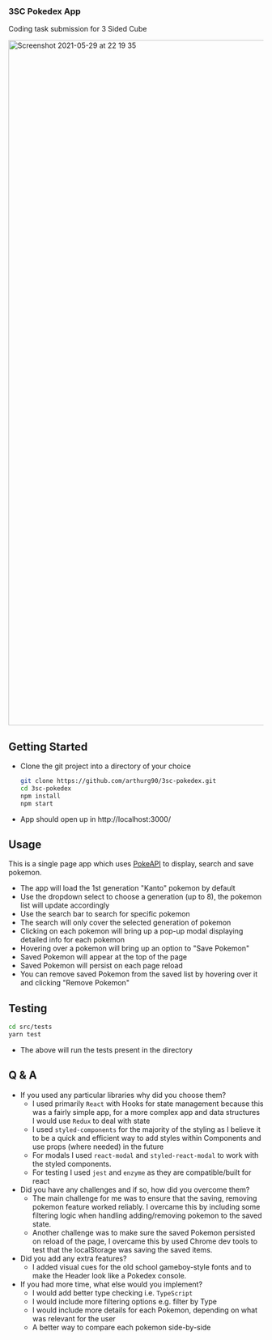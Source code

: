 ### 3SC Pokedex App

Coding task submission for 3 Sided Cube

<img width="1354" alt="Screenshot 2021-05-29 at 22 19 35" src="https://user-images.githubusercontent.com/32075763/120085087-2ebe8a80-c0cd-11eb-91b0-7af32410e8a3.png">

## Getting Started
* Clone the git project into a directory of your choice
  ```bash
  git clone https://github.com/arthurg90/3sc-pokedex.git
  cd 3sc-pokedex
  npm install
  npm start
  ```  
* App should open up in http://localhost:3000/
## Usage
This is a single page app which uses [PokeAPI](https://pokeapi.co/) to display, search and save pokemon. 
* The app will load the 1st generation "Kanto" pokemon by default
* Use the dropdown select to choose a generation (up to 8), the pokemon list will update accordingly
* Use the search bar to search for specific pokemon
* The search will only cover the selected generation of pokemon
* Clicking on each pokemon will bring up a pop-up modal displaying detailed info for each pokemon
* Hovering over a pokemon will bring up an option to "Save Pokemon"
* Saved Pokemon will appear at the top of the page
* Saved Pokemon will persist on each page reload
* You can remove saved Pokemon from the saved list by hovering over it and clicking "Remove Pokemon"

## Testing
```bash
cd src/tests
yarn test
```  
* The above will run the tests present in the directory

## Q & A 
* If you used any particular libraries why did you choose them?
  * I used primarily `React` with Hooks for state management because this was a fairly simple app, for a more complex app and data structures I would use `Redux` to deal with state
  * I used `styled-components` for the majority of the styling as I believe it to be a quick and efficient way to add styles within Components and use props (where needed) in the future
  * For modals I used `react-modal` and `styled-react-modal` to work with the styled components.
  * For testing I used `jest` and `enzyme` as they are compatible/built for react
* Did you have any challenges and if so, how did you overcome them?
  * The main challenge for me was to ensure that the saving, removing pokemon feature worked reliably. I overcame this by including some filtering logic when handling adding/removing pokemon to the saved state.
  * Another challenge was to make sure the saved Pokemon persisted on reload of the page, I overcame this by used Chrome dev tools to test that the localStorage was saving the saved items.
* Did you add any extra features?
  * I added visual cues for the old school gameboy-style fonts and to make the Header look like a Pokedex console.
* If you had more time, what else would you implement?
  * I would add better type checking i.e. `TypeScript`
  * I would include more filtering options e.g. filter by Type
  * I would include more details for each Pokemon, depending on what was relevant for the user
  * A better way to compare each pokemon side-by-side
